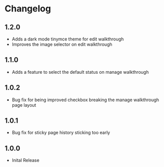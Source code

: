 # Changelog

## 1.2.0
- Adds a dark mode tinymce theme for edit walkthrough
- Improves the image selector on edit walkthrough

## 1.1.0
- Adds a feature to select the default status on manage walkthrough

## 1.0.2
- Bug fix for being improved checkbox breaking the manage walkthrough page layout

## 1.0.1
- Bug fix for sticky page history sticking too early

## 1.0.0
- Inital Release